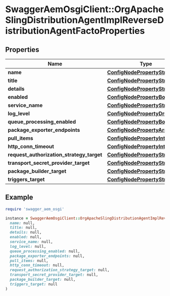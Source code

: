# SwaggerAemOsgiClient::OrgApacheSlingDistributionAgentImplReverseDistributionAgentFactoProperties

## Properties

| Name | Type | Description | Notes |
| ---- | ---- | ----------- | ----- |
| **name** | [**ConfigNodePropertyString**](ConfigNodePropertyString.md) |  | [optional] |
| **title** | [**ConfigNodePropertyString**](ConfigNodePropertyString.md) |  | [optional] |
| **details** | [**ConfigNodePropertyString**](ConfigNodePropertyString.md) |  | [optional] |
| **enabled** | [**ConfigNodePropertyBoolean**](ConfigNodePropertyBoolean.md) |  | [optional] |
| **service_name** | [**ConfigNodePropertyString**](ConfigNodePropertyString.md) |  | [optional] |
| **log_level** | [**ConfigNodePropertyDropDown**](ConfigNodePropertyDropDown.md) |  | [optional] |
| **queue_processing_enabled** | [**ConfigNodePropertyBoolean**](ConfigNodePropertyBoolean.md) |  | [optional] |
| **package_exporter_endpoints** | [**ConfigNodePropertyArray**](ConfigNodePropertyArray.md) |  | [optional] |
| **pull_items** | [**ConfigNodePropertyInteger**](ConfigNodePropertyInteger.md) |  | [optional] |
| **http_conn_timeout** | [**ConfigNodePropertyInteger**](ConfigNodePropertyInteger.md) |  | [optional] |
| **request_authorization_strategy_target** | [**ConfigNodePropertyString**](ConfigNodePropertyString.md) |  | [optional] |
| **transport_secret_provider_target** | [**ConfigNodePropertyString**](ConfigNodePropertyString.md) |  | [optional] |
| **package_builder_target** | [**ConfigNodePropertyString**](ConfigNodePropertyString.md) |  | [optional] |
| **triggers_target** | [**ConfigNodePropertyString**](ConfigNodePropertyString.md) |  | [optional] |

## Example

```ruby
require 'swagger_aem_osgi'

instance = SwaggerAemOsgiClient::OrgApacheSlingDistributionAgentImplReverseDistributionAgentFactoProperties.new(
  name: null,
  title: null,
  details: null,
  enabled: null,
  service_name: null,
  log_level: null,
  queue_processing_enabled: null,
  package_exporter_endpoints: null,
  pull_items: null,
  http_conn_timeout: null,
  request_authorization_strategy_target: null,
  transport_secret_provider_target: null,
  package_builder_target: null,
  triggers_target: null
)
```

